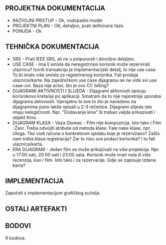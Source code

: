 PROJEKTNA DOKUMENTACIJA
---------------------------
* RAZVOJNI PRISTUP - Ok, vodopadni model
* PROJEKTNI PLAN - OK, detaljno, prati definirane faze.
* PONUDA - Ok

TEHNIČKA DOKUMENTACIJA
---------------------------
* SRS - Prati IEEE SRS, ali ne u potpunosti i dovoljno detaljno.
* USE CASE - Ima li smisla da neregistrirani korisnik može rezervirati ulaznicu? Izvrši transakciju je implementacijski detalj, to nije use case. To bi imalo više smisla za registriranog korisnika. Fali prodaja ulaznice/karte. Na zajedničkom use case dijagramu se ne vide svi use case-ovi. Baza nije actor, što je ovo CC billing?
* DIJAGRAMI AKTIVNOSTI I SLIJEDA - Dijagrami aktivnosti opisuju korisnikovo kretanje po aplikaciji. Smatram da to nije najsretnija uporaba dijagrama aktivnosti. Vjerojatno bi sve to što je navedeno na dijagramima puno lakše opisali u 2-3 rečenice. Dijagrami slijeda isto imaju nelogičnosti. Npr. "Dodavanje kina" bi trebao valjda prikazivati i objekt Kino.
* DIJAGRAM KLASA - Veza Glumac - Film nije kompozicija. Isto tako i Film -Žanr. Treba odvojiti atribute od metoda klase. Fale neke klase, npr. Uloga. Tko vodi računa o konkretnom sjedalu koje je rezervirano? Zašto nam treba klasa registracija? Zar to nisu sve podaci korisnika? I tu fali ulaznica/karta.
* ERA DIJAGRAM - Jedan film se može prikazivati na više projekcija. Npr. u 17:00 sati, 20:00 sati i 23:00 sata. Korisnik može imati nula ili više recenzija, kao i film. Isto tako i za rezervacije. Gdje se zapisuje izdana karta?

IMPLEMENTACIJA
---------------------------
Započeli s implementacijom grafičkog sučelja.

OSTALI ARTEFAKTI
---------------------------

BODOVI
----------------
9 bodova.
